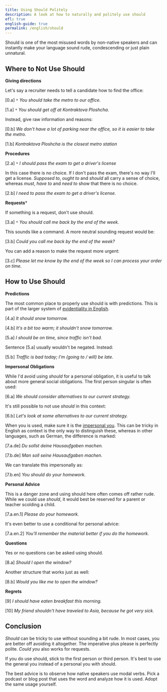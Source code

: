 ```yaml
---
title: Using Should Politely
description: A look at how to naturally and politely use should
efl: true 
english-guide: true
permalink: /english/should
---
```


Should is one of the most misused words by non-native speakers and can instantly make your language sound rude, condescending or just plain unnatural.

## Where to Not Use Should

**Giving directions**

Let's say a recruiter needs to tell a candidate how to find the office:

[0.a] `*`&nbsp;*You should take the metro to our office.*

[1.a] `*`&nbsp;*You should get off at Kontraktova Ploshcha.*

Instead, give raw information and reasons:

[0.b] *We don't have a lot of parking near the office, so it is easier to take the metro.*

[1.b] *Kontraktova Ploshcha is the closest metro station*

**Procedures**

[2.a] `*`&nbsp;*I should pass the exam to get a driver's license*

In this case there is no choice. If I don't pass the exam, there's no way I'll get a license. *Supposed to*, *ought to* and *should* all carry a sense of choice, whereas *must*, *have to* and *need to* show that there is no choice.

[2.b] *I need to pass the exam to get a driver's license.*

**Requests***

If something is a request, don't use should.

[3.a] `*`&nbsp;*You should call me back by the end of the week.*

This sounds like a command. A more neutral sounding request would be:

[3.b] *Could you call me back by the end of the week?*

You can add a reason to make the request more urgent:

[3.c] *Please let me know by the end of the week so I can process your order on time.*

## How to Use Should

**Predictions**

The most common place to properly use should is with predictions. This is part of the larger system of  [evidentiality in English][0].

[4.a] *It should snow tomorrow.*

[4.b] *It's a bit too warm; it shouldn't snow tomorrow.*

[5.a] *I should be on time, since traffic isn't bad.*

Sentence [5.a] usually wouldn't be negated. Instead:

[5.b] *Traffic is bad today; I'm (going to / will) be late.*

**Impersonal Obligations**

While I'd avoid using *should* for a personal obligation, it is useful to talk about more general social obligations. The first person singular is often used:

[6.a] *We should consider alternatives to our current strategy.*

It's still possible to not use *should* in this context:

[6.b] *Let's look at some alternatives to our current strategy.*

When you is used, make sure it is the [impersonal you][1]. This can be tricky in English as context is the only way to distinguish these, whereas in other languages, such as German, the difference is marked:

[7.a.de] *Du sollst deine Hausaufgaben machen.*

[7.b.de] *Man soll seine Hausaufgaben machen.*

We can translate this impersonally as:

[7.b.en] *You should do your homework.*

**Personal Advice**

This is a danger zone and using should here often comes off rather rude. While we could use *should*, it would best be reserved for a parent or teacher scolding a child.

[7.a.en.1] *Please do your homework.*

It's even better to use a conditional for personal advice:

[7.a.en.2] *You'll remember the material better if you do the homework.*

**Questions**

Yes or no questions can be asked using should.

[8.a] *Should I open the window?*

Another structure that works just as well:

[8.b] *Would you like me to open the window?*

**Regrets**

[9] *I should have eaten breakfast this morning.*

[10] *My friend shouldn't have traveled to Asia, because he got very sick.*

## Conclusion

*Should* can be tricky to use without sounding a bit rude. In most cases, you are better off avoiding it altogether. The imperative plus please is perfectly polite. *Could you* also works for requests.

If you do use should, stick to the first person or third person. It's best to use the general you instead of a personal you with should.

The best advice is to observe how native speakers use modal verbs. Pick a podcast or blog post that uses the word and analyze how it is used. Adopt the same usage yourself.

[0]: /english/modal-verbs-probability-inference
[1]: https://en.wikipedia.org/wiki/Generic_you
